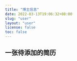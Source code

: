 ```yaml
---
title: "博主信息"
date: 2022-03-13T19:06:32+08:00
slug: "user"
layout: "user"
license: false
toc: false
---
```

## 一张待添加的简历

